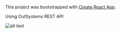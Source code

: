 This project was bootstrapped with [Create React App](https://github.com/facebook/create-react-app).

Using OutSystems REST API

![alt text](http://url/to/img.png)
